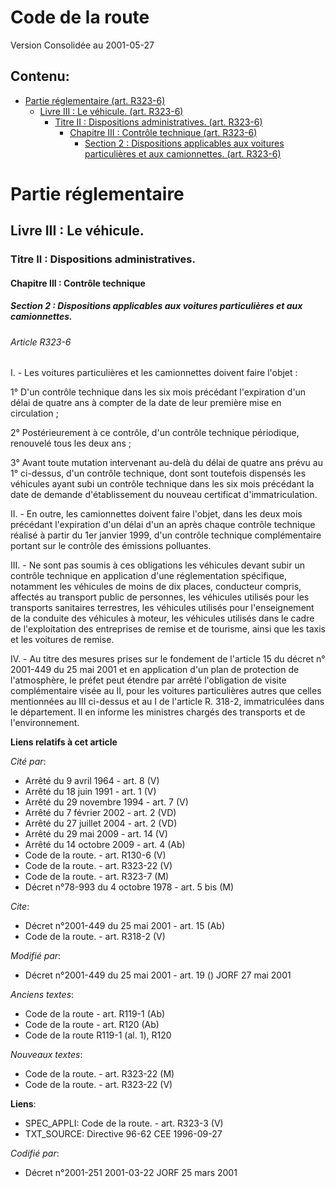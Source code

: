 # Code de la route  
Version Consolidée au 2001-05-27
## Contenu: 
  - [Partie réglementaire (art. R323-6)](#1)
    - [Livre III : Le véhicule. (art. R323-6)](#2)
      - [Titre II : Dispositions administratives. (art. R323-6)](#3)
        - [Chapitre III : Contrôle technique (art. R323-6)](#4)
          - [Section 2 : Dispositions applicables aux voitures particulières et aux camionnettes. (art. R323-6)](#5)
# Partie réglementaire<a id=1></a>

## Livre III : Le véhicule.<a id=2></a>

### Titre II : Dispositions administratives.<a id=3></a>

#### Chapitre III : Contrôle technique<a id=4></a>

##### Section 2 : Dispositions applicables aux voitures particulières et aux camionnettes.<a id=5></a>

###### Article R323-6

I. - Les voitures particulières et les camionnettes doivent faire l'objet :

1° D'un contrôle technique dans les six mois précédant l'expiration d'un délai de quatre ans à compter de la date de leur
première mise en circulation ;

2° Postérieurement à ce contrôle, d'un contrôle technique périodique, renouvelé tous les deux ans ;

3° Avant toute mutation intervenant au-delà du délai de quatre ans prévu au 1° ci-dessus, d'un contrôle technique, dont sont
toutefois dispensés les véhicules ayant subi un contrôle technique dans les six mois précédant la date de demande
d'établissement du nouveau certificat d'immatriculation.

II. - En outre, les camionnettes doivent faire l'objet, dans les deux mois précédant l'expiration d'un délai d'un an après
chaque contrôle technique réalisé à partir du 1er janvier 1999, d'un contrôle technique complémentaire portant sur le
contrôle des émissions polluantes.

III. - Ne sont pas soumis à ces obligations les véhicules devant subir un contrôle technique en application d'une
réglementation spécifique, notamment les véhicules de moins de dix places, conducteur compris, affectés au transport public
de personnes, les véhicules utilisés pour les transports sanitaires terrestres, les véhicules utilisés pour l'enseignement de
la conduite des véhicules à moteur, les véhicules utilisés dans le cadre de l'exploitation des entreprises de remise et de
tourisme, ainsi que les taxis et les voitures de remise.

IV. - Au titre des mesures prises sur le fondement de l'article 15 du décret n° 2001-449 du 25 mai 2001 et en application
d'un plan de protection de l'atmosphère, le préfet peut étendre par arrêté l'obligation de visite complémentaire visée au II,
pour les voitures particulières autres que celles mentionnées au III ci-dessus et au I de l'article R. 318-2, immatriculées
dans le département. Il en informe les ministres chargés des transports et de l'environnement.

**Liens relatifs à cet article**

_Cité par_:

  - Arrêté du 9 avril 1964 - art. 8 (V)
  - Arrêté du 18 juin 1991 - art. 1 (V)
  - Arrêté du 29 novembre 1994 - art. 7 (V)
  - Arrêté du 7 février 2002 - art. 2 (VD)
  - Arrêté du 27 juillet 2004 - art. 2 (VD)
  - Arrêté du 29 mai 2009 - art. 14 (V)
  - Arrêté du 14 octobre 2009 - art. 4 (Ab)
  - Code de la route. - art. R130-6 (V)
  - Code de la route. - art. R323-22 (V)
  - Code de la route. - art. R323-7 (M)
  - Décret n°78-993 du 4 octobre 1978 - art. 5 bis (M)

_Cite_:

  - Décret n°2001-449 du 25 mai 2001 - art. 15 (Ab)
  - Code de la route. - art. R318-2 (V)

_Modifié par_:

  - Décret n°2001-449 du 25 mai 2001 - art. 19 () JORF 27 mai 2001

_Anciens textes_:

  - Code de la route - art. R119-1 (Ab)
  - Code de la route - art. R120 (Ab)
  - Code de la route R119-1 (al. 1), R120

_Nouveaux textes_:

  - Code de la route. - art. R323-22 (M)
  - Code de la route. - art. R323-22 (V)

**Liens**:

  - SPEC_APPLI: Code de la route. - art. R323-3 (V)
  - TXT_SOURCE: Directive 96-62 CEE 1996-09-27

_Codifié par_:

  - Décret n°2001-251 2001-03-22 JORF 25 mars 2001


